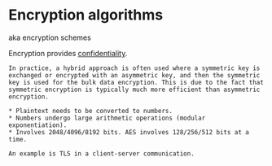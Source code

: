 # Encryption algorithms

aka encryption schemes

Encryption provides [confidentiality](../../goals/confidentiality.md).

~~~admonish tip
In practice, a hybrid approach is often used where a symmetric key is exchanged or encrypted with an asymmetric key, and then the symmetric key is used for the bulk data encryption. This is due to the fact that symmetric encryption is typically much more efficient than asymmetric encryption.
~~~

~~~admonish question title="Why is RSA slow?"
* Plaintext needs to be converted to numbers.
* Numbers undergo large arithmetic operations (modular exponentiation).
* Involves 2048/4096/8192 bits. AES involves 128/256/512 bits at a time.
~~~

~~~admonish example
An example is TLS in a client-server communication.
~~~
